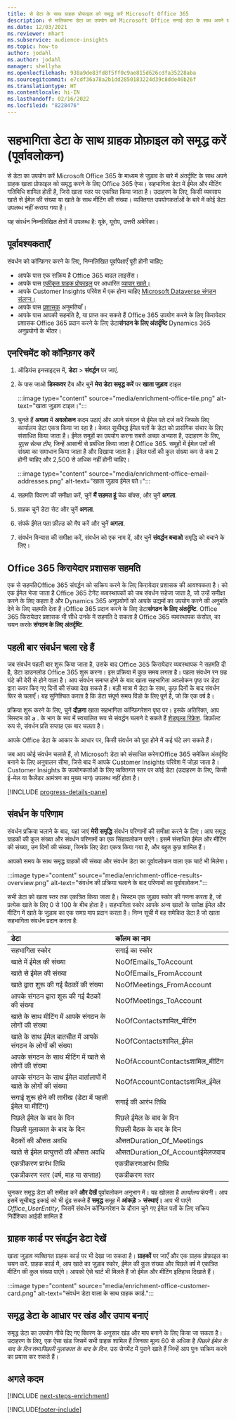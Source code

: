 ```yaml
---
title: से डेटा के साथ ग्राहक प्रोफाइल को समृद्ध करें Microsoft Office 365
description: से मालिकाना डेटा का उपयोग करें Microsoft Office सगाई डेटा के साथ अपने ग्राहक प्रोफाइल को समृद्ध करने के लिए।
ms.date: 12/03/2021
ms.reviewer: mhart
ms.subservice: audience-insights
ms.topic: how-to
author: jodahl
ms.author: jodahl
manager: shellyha
ms.openlocfilehash: 938a9de83fd8f5ff0c9ae815d626cdfa35228aba
ms.sourcegitcommit: e7cdf36a78a2b1dd2850183224d39c8dde46b26f
ms.translationtype: HT
ms.contentlocale: hi-IN
ms.lasthandoff: 02/16/2022
ms.locfileid: "8228476"
---
```

# <a name="enrich-customer-profiles-with-engagement-data-preview"></a>सहभागिता डेटा के साथ ग्राहक प्रोफ़ाइल को समृद्ध करें (पूर्वावलोकन)

से डेटा का उपयोग करें Microsoft Office 365 के माध्यम से जुड़ाव के बारे में अंतर्दृष्टि के साथ अपने ग्राहक खाता प्रोफाइल को समृद्ध करने के लिए Office 365 ऐप्स। सहभागिता डेटा में ईमेल और मीटिंग गतिविधि शामिल होती है, जिसे खाता स्तर पर एकत्रित किया जाता है। उदाहरण के लिए, किसी व्यवसाय खाते से ईमेल की संख्या या खाते के साथ मीटिंग की संख्या। व्यक्तिगत उपयोगकर्ताओं के बारे में कोई डेटा उपलब्ध नहीं कराया गया है। 

यह संवर्धन निम्नलिखित क्षेत्रों में उपलब्ध है: यूके, यूरोप, उत्तरी अमेरिका।

## <a name="prerequisites"></a>पूर्वावश्यकताएँ

संवर्धन को कॉन्फ़िगर करने के लिए, निम्नलिखित पूर्वापेक्षाएँ पूरी होनी चाहिए:

- आपके पास एक सक्रिय है Office 365 बादल लाइसेंस।
- आपके पास [एकीकृत ग्राहक प्रोफाइल](customer-profiles.md) पर आधारित [व्यापार खाते।](work-with-business-accounts.md)
- आपके Customer Insights परिवेश में एक होना चाहिए [Microsoft Dataverse संगठन संलग्न।](create-environment.md#step-3-connect-to-microsoft-dataverse)
- आपके पास [प्रशासक](permissions.md#administrator) अनुमतियाँ।
- आपके पास आपकी सहमति है, या प्राप्त कर सकते हैं Office 365 उपयोग करने के लिए किरायेदार प्रशासक Office 365 प्रदान करने के लिए डेटा**संगठन के लिए अंतर्दृष्टि** Dynamics 365 अनुप्रयोगों के भीतर।

## <a name="configure-the-enrichment"></a>एनरिचमेंट को कॉन्फ़िगर करें

1. ऑडियंस इनसाइट्स में, **डेटा** > **संवर्द्धन** पर जाएं.

1. के पास जाओ **डिस्कवर** टैब और चुनें **मेरा डेटा समृद्ध करें** पर **खाता जुड़ाव** टाइल

   :::image type="content" source="media/enrichment-office-tile.png" alt-text="खाता जुड़ाव टाइल।":::
   
1. चुनते हैं **अगला** में **अवलोकन** कदम उठाएं और अपने संगठन से ईमेल पते दर्ज करें जिसके लिए कार्यालय डेटा एकत्र किया जा रहा है। केवल सूचीबद्ध ईमेल पतों के डेटा को प्रासंगिक संचार के लिए संसाधित किया जाता है। ईमेल समूहों का उपयोग करना सबसे अच्छा अभ्यास है, उदाहरण के लिए, *यूएस सेल्स टीम*, जिन्हें आसानी से प्रबंधित किया जाता है Office 365. समूहों में ईमेल पतों की संख्या का समाधान किया जाता है और दिखाया जाता है। ईमेल पतों की कुल संख्या कम से कम 2 होनी चाहिए और 2,500 से अधिक नहीं होनी चाहिए।

   :::image type="content" source="media/enrichment-office-email-addresses.png" alt-text="खाता जुड़ाव ईमेल पते।":::

1. सहमति विवरण की समीक्षा करें, चुनें **मैं सहमत हूं** चेक बॉक्स, और चुनें **अगला**.

1. ग्राहक चुनें डेटा सेट और चुनें **अगला**.

1. संपर्क ईमेल पता फ़ील्ड को मैप करें और चुनें **अगला**.

1. संवर्धन विन्यास की समीक्षा करें, संवर्धन को एक नाम दें, और चुनें **संवर्द्धन बचाओ** समृद्धि को बचाने के लिए।

## <a name="office-365-tenant-administrator-consent"></a>Office 365 किरायेदार प्रशासक सहमति

एक से सहमतिOffice 365 संवर्द्धन को सक्रिय करने के लिए किरायेदार प्रशासक की आवश्यकता है। को एक ईमेल भेजा जाता है Office 365 टेनेंट व्यवस्थापकों को जब संवर्धन सहेजा जाता है, जो उन्हें समीक्षा करने के लिए कहता है और Dynamics 365 अनुप्रयोगों को आपके उद्यमों का उपयोग करने की अनुमति देने के लिए सहमति देता है।Office 365 प्रदान करने के लिए डेटा**संगठन के लिए अंतर्दृष्टि**. Office 365 किरायेदार प्रशासक भी सीधे उनके में सहमति दे सकता है Office 365 व्यवस्थापक कंसोल, का चयन करके **संगठन के लिए अंतर्दृष्टि**.

## <a name="running-the-enrichment-for-the-first-time"></a>पहली बार संवर्धन चला रहे हैं

जब संवर्धन पहली बार शुरू किया जाता है, उसके बाद Office 365 किरायेदार व्यवस्थापक ने सहमति दी है, डेटा डाउनलोड Office 365 शुरू करना। इस प्रक्रिया में कुछ समय लगता है। पहला संवर्धन रन छह घंटे की देरी से होने वाला है। आप संवर्धन समाप्त होने के बाद खाता सहभागिता अवलोकन पृष्ठ पर डेटा द्वारा कवर किए गए दिनों की संख्या देख सकते हैं। बड़ी मात्रा में डेटा के साथ, कुछ दिनों के बाद संवर्धन फिर से चलाएँ। यह सुनिश्चित करता है कि डेटा संपूर्ण समय विंडो के लिए पूर्ण है, जो कि एक वर्ष है।

प्रक्रिया शुरू करने के लिए, चुनें **दौड़ना** खाता सहभागिता कॉन्फ़िगरेशन पृष्ठ पर। इसके अतिरिक्त, आप सिस्टम को a . के भाग के रूप में स्वचालित रूप से संवर्द्धन चलाने दे सकते हैं [शेड्यूल्ड रिफ्रेश](system.md#schedule-tab). डिफ़ॉल्ट रूप से, संवर्धन प्रति सप्ताह एक बार चलता है।

आपके Office डेटा के आकार के आधार पर, किसी संवर्धन को पूरा होने में कई घंटे लग सकते हैं।

जब आप कोई संवर्धन चलाते हैं, तो Microsoft डेटा को संसाधित करेगाOffice 365 समेकित अंतर्दृष्टि बनाने के लिए अनुपालन सीमा, जिसे बाद में आपके Customer Insights परिवेश में जोड़ा जाता है। Customer Insights के उपयोगकर्ताओं के लिए व्यक्तिगत स्तर पर कोई डेटा (उदाहरण के लिए, किसी ई-मेल या कैलेंडर आमंत्रण का मुख्य भाग) उपलब्ध नहीं होता है। 

[!INCLUDE [progress-details-pane](../includes/progress-details-pane.md)]

## <a name="enrichment-results"></a>संवर्धन के परिणाम

संवर्धन प्रक्रिया चलाने के बाद, यहां जाएं **मेरी समृद्धि** संवर्धन परिणामों की समीक्षा करने के लिए। आप समृद्ध ग्राहकों की कुल संख्या और संवर्धन परिणामों का एक सिंहावलोकन पाएंगे। इसमें संसाधित ईमेल और मीटिंग की संख्या, उन दिनों की संख्या, जिनके लिए डेटा एकत्र किया गया है, और बहुत कुछ शामिल हैं।

आपको समय के साथ समृद्ध ग्राहकों की संख्या और संवर्धन डेटा का पूर्वावलोकन वाला एक चार्ट भी मिलेगा।  

:::image type="content" source="media/enrichment-office-results-overview.png" alt-text="संवर्धन की प्रक्रिया चलाने के बाद परिणामों का पूर्वावलोकन.":::

सभी डेटा को खाता स्तर तक एकत्रित किया जाता है। सिस्टम एक जुड़ाव स्कोर की गणना करता है, जो प्रत्येक खाते के लिए 0 से 100 के बीच होता है। सहभागिता स्कोर आपके अन्य खातों के सापेक्ष ईमेल और मीटिंग में खाते के जुड़ाव का एक समग्र माप प्रदान करता है। निम्न सूची में वह समेकित डेटा है जो खाता सहभागिता संवर्धन प्रदान करता है:



| डेटा                                                                              | कॉलम का नाम                              |
| :-------------------------------------------------------------------------------- |:---------------------------------------- |
| सहभागिता स्कोर                                                                  |  सगाई का स्कोर                         |
| खाते में ईमेल की संख्या                                                       |  NoOfEmails_ToAccount                    |
| खाते से ईमेल की संख्या                                                     |  NoOfEmails_FromAccount                  | 
| खाते द्वारा शुरू की गई बैठकों की संख्या                                           |  NoOfMeetings_FromAccount                | 
| आपके संगठन द्वारा शुरू की गई बैठकों की संख्या                                 |  NoOfMeetings_ToAccount                  | 
| खाते के साथ मीटिंग में आपके संगठन के लोगों की संख्या                  |  NoOfContactsशामिल_मीटिंग           | 
| खाते के साथ ईमेल बातचीत में आपके संगठन के लोगों की संख्या       |  NoOfContactsशामिल_ईमेल             | 
| आपके संगठन के साथ मीटिंग में खाते से लोगों की संख्या                  |  NoOfAccountContactsशामिल_मीटिंग    | 
| आपके संगठन के साथ ईमेल वार्तालापों में खाते के लोगों की संख्या       |  NoOfAccountContactsशामिल_ईमेल      | 
| सगाई शुरू होने की तारीख (डेटा में पहली ईमेल या मीटिंग)                        |  सगाई की आरंभ तिथि                     | 
| पिछले ईमेल के बाद के दिन                                                             |  पिछले ईमेल के बाद के दिन                      | 
| पिछली मुलाकात के बाद के दिन                                                           |  पिछली बैठक के बाद के दिन                    | 
| बैठकों की औसत अवधि                                                      |  औसतDuration_Of_Meetings             | 
| खाते से ईमेल प्रत्युत्तरों की औसत अवधि                                    |  औसतDuration_Of_Accountईमेलजवाब  | 
| एकत्रीकरण प्रारंभ तिथि                                                            |  एकत्रीकरणआरंभ तिथि                    | 
| एकत्रीकरण स्तर (वर्ष, माह या सप्ताह)                                          |  एकत्रीकरण स्तर                        | 


चुनकर समृद्ध डेटा की समीक्षा करें **और देखें** पूर्वावलोकन अनुभाग में। यह खोलता है *कार्यालय* कंपनी। आप इसमें सूचीबद्ध इकाई को भी ढूंढ सकते हैं **समृद्ध** समूह में **आंकड़े** > **संस्थाएं।** आप भी पाएंगे *Office_UserEntity*, जिसमें संवर्धन कॉन्फ़िगरेशन के दौरान चुने गए ईमेल पतों के लिए सक्रिय निर्देशिका आईडी शामिल हैं 

## <a name="see-enrichment-data-on-the-customer-card"></a>ग्राहक कार्ड पर संवर्द्धन डेटा देखें

खाता जुड़ाव व्यक्तिगत ग्राहक कार्ड पर भी देखा जा सकता है। **ग्राहकों** पर जाएँ और एक ग्राहक प्रोफ़ाइल का चयन करें. ग्राहक कार्ड में, आप खाते का जुड़ाव स्कोर, ईमेल की कुल संख्या और पिछले वर्ष में एकत्रित मीटिंग की कुल संख्या पाएंगे। आपको ऐसे चार्ट भी मिलते हैं जो ईमेल और मीटिंग इतिहास दिखाते हैं।

:::image type="content" source="media/enrichment-office-customer-card.png" alt-text="संवर्धन डेटा वाला के साथ ग्राहक कार्ड.":::

## <a name="create-segments-and-measures-based-on-the-enriched-data"></a>समृद्ध डेटा के आधार पर खंड और उपाय बनाएं

समृद्ध डेटा का उपयोग नीचे दिए गए विवरण के अनुसार खंड और माप बनाने के लिए किया जा सकता है। उदाहरण के लिए, एक ऐसा खंड जिसमें सभी ग्राहक शामिल हैं जिनका मूल्य 60 से अधिक है *पिछले ईमेल के बाद के दिन* तथा*पिछली मुलाकात के बाद के दिन*. उस सेगमेंट में पुराने खाते हैं जिन्हें आप पुनः सक्रिय करने का प्रयास कर सकते हैं। 

## <a name="next-steps"></a>अगले कदम

[!INCLUDE [next-steps-enrichment](../includes/next-steps-enrichment.md)]


[!INCLUDE[footer-include](../includes/footer-banner.md)]
